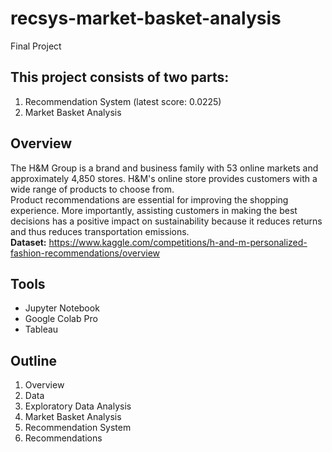 # recsys-market-basket-analysis
Final Project
## This project consists of two parts:
1. Recommendation System (latest score: 0.0225)
2. Market Basket Analysis

## Overview
The H&M Group is a brand and business family with 53 online markets and approximately 4,850 stores. H&M's online store provides customers with a wide range of products to choose from.<br>
Product recommendations are essential for improving the shopping experience. More importantly, assisting customers in making the best decisions has a positive impact on sustainability because it reduces returns and thus reduces transportation emissions.<br>
<b>Dataset:</b> https://www.kaggle.com/competitions/h-and-m-personalized-fashion-recommendations/overview
## Tools
- Jupyter Notebook
- Google Colab Pro
- Tableau
## Outline
1. Overview
2. Data
3. Exploratory Data Analysis
4. Market Basket Analysis
5. Recommendation System
6. Recommendations
